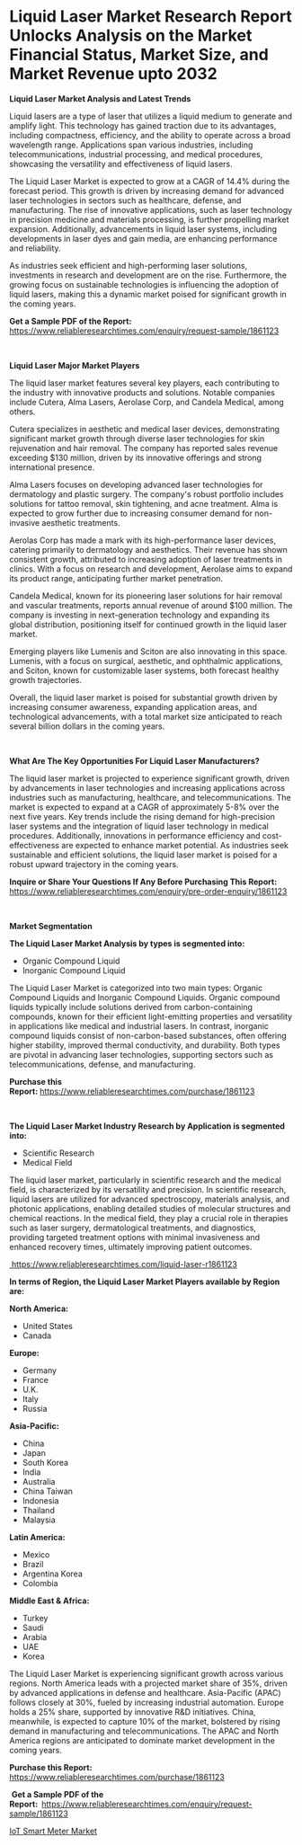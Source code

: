 <p><h1>Liquid Laser Market Research Report Unlocks Analysis on the Market Financial Status, Market Size, and Market Revenue upto 2032</h1></p><p><strong>Liquid Laser Market Analysis and Latest Trends</strong></p>
<p><p>Liquid lasers are a type of laser that utilizes a liquid medium to generate and amplify light. This technology has gained traction due to its advantages, including compactness, efficiency, and the ability to operate across a broad wavelength range. Applications span various industries, including telecommunications, industrial processing, and medical procedures, showcasing the versatility and effectiveness of liquid lasers.</p><p>The Liquid Laser Market is expected to grow at a CAGR of 14.4% during the forecast period. This growth is driven by increasing demand for advanced laser technologies in sectors such as healthcare, defense, and manufacturing. The rise of innovative applications, such as laser technology in precision medicine and materials processing, is further propelling market expansion. Additionally, advancements in liquid laser systems, including developments in laser dyes and gain media, are enhancing performance and reliability. </p><p>As industries seek efficient and high-performing laser solutions, investments in research and development are on the rise. Furthermore, the growing focus on sustainable technologies is influencing the adoption of liquid lasers, making this a dynamic market poised for significant growth in the coming years.</p></p>
<p><strong>Get a Sample PDF of the Report:&nbsp;</strong> <a href="https://www.reliableresearchtimes.com/enquiry/request-sample/1861123?utm_campaign=2176&utm_medium=2&utm_source=Github&utm_content=ia&utm_term=22022025&utm_id=liquid-laser">https://www.reliableresearchtimes.com/enquiry/request-sample/1861123</a></p>
<p>&nbsp;</p>
<p><strong>Liquid Laser Major Market Players</strong></p>
<p><p>The liquid laser market features several key players, each contributing to the industry with innovative products and solutions. Notable companies include Cutera, Alma Lasers, Aerolase Corp, and Candela Medical, among others.</p><p>Cutera specializes in aesthetic and medical laser devices, demonstrating significant market growth through diverse laser technologies for skin rejuvenation and hair removal. The company has reported sales revenue exceeding $130 million, driven by its innovative offerings and strong international presence.</p><p>Alma Lasers focuses on developing advanced laser technologies for dermatology and plastic surgery. The company's robust portfolio includes solutions for tattoo removal, skin tightening, and acne treatment. Alma is expected to grow further due to increasing consumer demand for non-invasive aesthetic treatments.</p><p>Aerolas Corp has made a mark with its high-performance laser devices, catering primarily to dermatology and aesthetics. Their revenue has shown consistent growth, attributed to increasing adoption of laser treatments in clinics. With a focus on research and development, Aerolase aims to expand its product range, anticipating further market penetration.</p><p>Candela Medical, known for its pioneering laser solutions for hair removal and vascular treatments, reports annual revenue of around $100 million. The company is investing in next-generation technology and expanding its global distribution, positioning itself for continued growth in the liquid laser market.</p><p>Emerging players like Lumenis and Sciton are also innovating in this space. Lumenis, with a focus on surgical, aesthetic, and ophthalmic applications, and Sciton, known for customizable laser systems, both forecast healthy growth trajectories.</p><p>Overall, the liquid laser market is poised for substantial growth driven by increasing consumer awareness, expanding application areas, and technological advancements, with a total market size anticipated to reach several billion dollars in the coming years.</p></p>
<p>&nbsp;</p>
<p><strong>What Are The Key Opportunities For Liquid Laser Manufacturers?</strong></p>
<p><p>The liquid laser market is projected to experience significant growth, driven by advancements in laser technologies and increasing applications across industries such as manufacturing, healthcare, and telecommunications. The market is expected to expand at a CAGR of approximately 5-8% over the next five years. Key trends include the rising demand for high-precision laser systems and the integration of liquid laser technology in medical procedures. Additionally, innovations in performance efficiency and cost-effectiveness are expected to enhance market potential. As industries seek sustainable and efficient solutions, the liquid laser market is poised for a robust upward trajectory in the coming years.</p></p>
<p><strong>Inquire or Share Your Questions If Any Before Purchasing This Report:</strong> <a href="https://www.reliableresearchtimes.com/enquiry/pre-order-enquiry/1861123?utm_campaign=2176&utm_medium=2&utm_source=Github&utm_content=ia&utm_term=22022025&utm_id=liquid-laser">https://www.reliableresearchtimes.com/enquiry/pre-order-enquiry/1861123</a></p>
<p>&nbsp;</p>
<p><strong>Market Segmentation</strong></p>
<p><strong>The Liquid Laser Market Analysis by types is segmented into:</strong></p>
<p><ul><li>Organic Compound Liquid</li><li>Inorganic Compound Liquid</li></ul></p>
<p><p>The Liquid Laser Market is categorized into two main types: Organic Compound Liquids and Inorganic Compound Liquids. Organic compound liquids typically include solutions derived from carbon-containing compounds, known for their efficient light-emitting properties and versatility in applications like medical and industrial lasers. In contrast, inorganic compound liquids consist of non-carbon-based substances, often offering higher stability, improved thermal conductivity, and durability. Both types are pivotal in advancing laser technologies, supporting sectors such as telecommunications, defense, and manufacturing.</p></p>
<p><strong>Purchase this Report:&nbsp;</strong><a href="https://www.reliableresearchtimes.com/purchase/1861123?utm_campaign=2176&utm_medium=2&utm_source=Github&utm_content=ia&utm_term=22022025&utm_id=liquid-laser">https://www.reliableresearchtimes.com/purchase/1861123</a></p>
<p>&nbsp;</p>
<p><strong>The Liquid Laser Market Industry Research by Application is segmented into:</strong></p>
<p><ul><li>Scientific Research</li><li>Medical Field</li></ul></p>
<p><p>The liquid laser market, particularly in scientific research and the medical field, is characterized by its versatility and precision. In scientific research, liquid lasers are utilized for advanced spectroscopy, materials analysis, and photonic applications, enabling detailed studies of molecular structures and chemical reactions. In the medical field, they play a crucial role in therapies such as laser surgery, dermatological treatments, and diagnostics, providing targeted treatment options with minimal invasiveness and enhanced recovery times, ultimately improving patient outcomes.</p></p>
<p><a href="https://www.reliableresearchtimes.com/liquid-laser-r1861123?utm_campaign=2176&utm_medium=2&utm_source=Github&utm_content=ia&utm_term=22022025&utm_id=liquid-laser">&nbsp;https://www.reliableresearchtimes.com/liquid-laser-r1861123</a></p>
<p><strong>In terms of Region, the Liquid Laser Market Players available by Region are:</strong></p>
<p>
    <p> <strong> North America: </strong>
        <ul>
            <li>United States</li>
            <li>Canada</li>
        </ul>
        </p> 
    <p> <strong> Europe: </strong>
        <ul>
            <li>Germany</li>
            <li>France</li>
            <li>U.K.</li>
            <li>Italy</li>
            <li>Russia</li>
        </ul>
        </p> 
    <p> <strong> Asia-Pacific: </strong>
        <ul>
            <li>China</li>
            <li>Japan</li>
            <li>South Korea</li>
            <li>India</li>
            <li>Australia</li>
            <li>China Taiwan</li>
            <li>Indonesia</li>
            <li>Thailand</li>
            <li>Malaysia</li>
        </ul>
        </p> 
    <p> <strong> Latin America: </strong>
        <ul>
            <li>Mexico</li>
            <li>Brazil</li>
            <li>Argentina Korea</li>
            <li>Colombia</li>
        </ul>
        </p> 
    <p> <strong> Middle East & Africa: </strong>
        <ul>
            <li>Turkey</li>
            <li>Saudi</li>
            <li>Arabia</li>
            <li>UAE</li>
            <li>Korea</li>
        </ul>
    </p>
    </p>
<p><p>The Liquid Laser Market is experiencing significant growth across various regions. North America leads with a projected market share of 35%, driven by advanced applications in defense and healthcare. Asia-Pacific (APAC) follows closely at 30%, fueled by increasing industrial automation. Europe holds a 25% share, supported by innovative R&D initiatives. China, meanwhile, is expected to capture 10% of the market, bolstered by rising demand in manufacturing and telecommunications. The APAC and North America regions are anticipated to dominate market development in the coming years.</p></p>
<p><strong>Purchase this Report: </strong><a href="https://www.reliableresearchtimes.com/purchase/1861123?utm_campaign=2176&utm_medium=2&utm_source=Github&utm_content=ia&utm_term=22022025&utm_id=liquid-laser">https://www.reliableresearchtimes.com/purchase/1861123</a></p>
<p>&nbsp;<strong>Get a Sample PDF of the Report:&nbsp;&nbsp;</strong><a href="https://www.reliableresearchtimes.com/enquiry/request-sample/1861123?utm_campaign=2176&utm_medium=2&utm_source=Github&utm_content=ia&utm_term=22022025&utm_id=liquid-laser">https://www.reliableresearchtimes.com/enquiry/request-sample/1861123</a></p>
<p><strong></strong></p>
<p><p><a href="https://github.com/delindacallegari68/Market-Research-Report-List-1/blob/main/iot-smart-meter-market.md?utm_campaign=2176&utm_medium=2&utm_source=Github&utm_content=ia&utm_term=22022025&utm_id=liquid-laser">IoT Smart Meter Market</a></p></p>